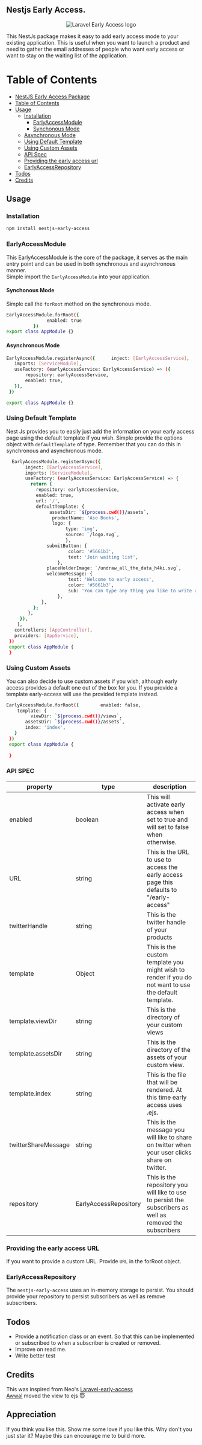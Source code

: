 ## Nestjs Early Access.   
<p align="center">  
    <img src="https://s3.eu-west-2.amazonaws.com/socialite.io-dev/50734150-a442fc80-119a-11e9-9dfa-57904bb001f7.png" alt="Laravel Early Access logo" />  
</p>  
  
This NestJs package makes it easy to add early access mode to your existing application. This is useful when you want to launch a product and need to gather the email addresses of people who want early access or want to stay on the waiting list of the application.  
  
# Table of Contents  
  
- [NestJS Early Access Package](#nestjs-early-starter)  
- [Table of Contents](#table-of-contents)  
- [Usage](#usage)  
   - [Installation](#installation)  
	  - [EarlyAccessModule](#earlyaccessmodule)  
	   - [Synchonous Mode](#synchonous-mode)  
   - [Asynchronous Mode](#asynchronous-mode)  
  - [Using Default  Template](#using-default-template)  
  - [Using Custom Assets](#using-custom-assets)  
  - [API Spec](#api-spec)  
  - [Providing the early access url](#providing-the-early-access-URL)  
  - [EarlyAccessRepository](#earlyaccessrepository)  
- [Todos](#todos)  
- [Credits](#credits)  
  
## Usage  
  
### Installation  
```bash  
npm install nestjs-early-access  
``` 
###  EarlyAccessModule  
This EarlyAccessModule is the core of the package, it serves as the main entry point and can be used in both synchronous and asynchronous manner.    
Simple import the `EarlyAccessModule` into your application.  
  
#### Synchonous Mode  
Simple call the `forRoot` method on the synchronous mode.  
  ```bash 
 EarlyAccessModule.forRoot({        
				 enabled: true    
		    })    
 export class AppModule {}  
``` 

  #### Asynchronous Mode  
   ```bash
 EarlyAccessModule.registerAsync({      inject: [EarlyAccessService],    
      imports: [ServiceModule],    
      useFactory: (earlyAccessService: EarlyAccessService) => ({    
          repository: earlyAccessService,    
          enabled: true,    
      }),    
    })    

  export class AppModule {}  
   ```    
   
### Using Default Template
Nest Js provides you to easily just add the information on your early access page using the default template if you wish.
Simple provide the options object with `defaultTemplate` of type.  Remember that you can do this in synchronous and asynchronous mode.
   ```bash
     EarlyAccessModule.registerAsync({  
          inject: [EarlyAccessService],  
	      imports: [ServiceModule],  
	      useFactory: (earlyAccessService: EarlyAccessService) => {  
            return {  
              repository: earlyAccessService,  
		      enabled: true,  
		      url: '/',  
		      defaultTemplate: {  
	               assetsDir: `${process.cwd()}/assets`,  
				    productName: 'Aso Books',  
				    logo: {  
		                 type: 'img',  
					     source: `/logo.svg`,  
						 },  
			      submitButton: {  
		                  color: '#5661b3',  
					      text: 'Join waiting list',  
				      },  
			      placeHolderImage: `/undraw_all_the_data_h4ki.svg`,  
			      welcomeMessage: {  
		                  text: 'Welcome to early access',  
					      color: '#5661b3',  
					      sub: 'You can type any thing you like to write as a sub welcome message. Do not forget to start this though.',  
				      },  
				},  
			 };  
		   },  
	    }),  
	   ],  
      controllers: [AppController],  
      providers: [AppService],  
    })  
    export class AppModule {  
    }
   ```
   
### Using Custom Assets  
You can also decide to use custom assets if you wish, although early access provides a default one out of the box for you.  If you provide a template early-access will use the provided template instead.  
   ```bash
 EarlyAccessModule.forRoot({        enabled: false,    
       template: {    
            viewDir: `${process.cwd()}/views`,    
          assetsDir: `${process.cwd()}/assets`,    
          index: 'index',    
      }    
    })    
    export class AppModule {    
        
    }  
   ```
### API SPEC  
| property            | type                  | description                                                                                                       |  
|---------------------|-----------------------|-------------------------------------------------------------------------------------------------------------------|  
| enabled             | boolean               | This will activate early access when set to true and will set to false when otherwise.                           |  
| URL                 | string                | This is the URL to use to access the early access page this defaults to "/early-access"                           |  
| twitterHandle       | string                | This is the twitter handle of your products                                                                       |  
| template            | Object                | This is the custom template you might wish to render if you do not want to use the default template.             |  
| template.viewDir    | string                | This is the directory of your custom views                                                                        |  
| template.assetsDir  | string                | This is the directory of the assets of your custom view.                                                          |  
| template.index      | string                | This is the file that will be rendered. At this time early access uses .ejs.                                       |  
| twitterShareMessage | string                | This is the message you will like to share on twitter when your user clicks share on twitter.                     |  
| repository          | EarlyAccessRepository | This is the repository you will like to use to persist the subscribers as well as removed the subscribers |  
  
  ### Providing the early access URL  
  If you want to provide a custom URL. Provide `URL` in the forRoot object.  
  
### EarlyAccessRepository  
The `nestjs-early-access` uses an in-memory storage to persist. You should provide your repository to persist subscribers as well as remove subscribers.  
  
## Todos  
- Provide a notification class or an event. So that this can be implemented or subscribed to when a subscriber is created or removed.  
- Improve on read me.
- Write better test
  
## Credits  
This was inspired from Neo's [Laravel-early-access](https://github.com/neoighodaro)  
[Awwal](https://github.com/awwal1999) moved the view to ejs 😇
  
## Appreciation  
If you think you like this. Show me some love if you like this. Why don't you just star it? Maybe this can encourage me to build more.
